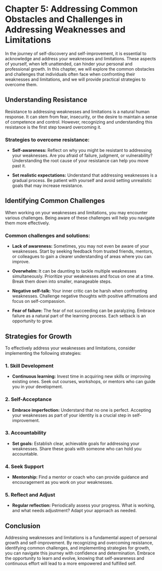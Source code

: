 Chapter 5: Addressing Common Obstacles and Challenges in Addressing Weaknesses and Limitations
==============================================================================================

In the journey of self-discovery and self-improvement, it is essential to acknowledge and address your weaknesses and limitations. These aspects of yourself, when left unattended, can hinder your personal and professional growth. In this chapter, we will explore the common obstacles and challenges that individuals often face when confronting their weaknesses and limitations, and we will provide practical strategies to overcome them.

Understanding Resistance
------------------------

Resistance to addressing weaknesses and limitations is a natural human response. It can stem from fear, insecurity, or the desire to maintain a sense of competence and control. However, recognizing and understanding this resistance is the first step toward overcoming it.

### Strategies to overcome resistance:

* **Self-awareness:** Reflect on why you might be resistant to addressing your weaknesses. Are you afraid of failure, judgment, or vulnerability? Understanding the root cause of your resistance can help you move past it.

* **Set realistic expectations:** Understand that addressing weaknesses is a gradual process. Be patient with yourself and avoid setting unrealistic goals that may increase resistance.

Identifying Common Challenges
-----------------------------

When working on your weaknesses and limitations, you may encounter various challenges. Being aware of these challenges will help you navigate them more effectively.

### Common challenges and solutions:

* **Lack of awareness:** Sometimes, you may not even be aware of your weaknesses. Start by seeking feedback from trusted friends, mentors, or colleagues to gain a clearer understanding of areas where you can improve.

* **Overwhelm:** It can be daunting to tackle multiple weaknesses simultaneously. Prioritize your weaknesses and focus on one at a time. Break them down into smaller, manageable steps.

* **Negative self-talk:** Your inner critic can be harsh when confronting weaknesses. Challenge negative thoughts with positive affirmations and focus on self-compassion.

* **Fear of failure:** The fear of not succeeding can be paralyzing. Embrace failure as a natural part of the learning process. Each setback is an opportunity to grow.

Strategies for Growth
---------------------

To effectively address your weaknesses and limitations, consider implementing the following strategies:

### 1. Skill Development

* **Continuous learning:** Invest time in acquiring new skills or improving existing ones. Seek out courses, workshops, or mentors who can guide you in your development.

### 2. Self-Acceptance

* **Embrace imperfection:** Understand that no one is perfect. Accepting your weaknesses as part of your identity is a crucial step in self-improvement.

### 3. Accountability

* **Set goals:** Establish clear, achievable goals for addressing your weaknesses. Share these goals with someone who can hold you accountable.

### 4. Seek Support

* **Mentorship:** Find a mentor or coach who can provide guidance and encouragement as you work on your weaknesses.

### 5. Reflect and Adjust

* **Regular reflection:** Periodically assess your progress. What is working, and what needs adjustment? Adapt your approach as needed.

Conclusion
----------

Addressing weaknesses and limitations is a fundamental aspect of personal growth and self-improvement. By recognizing and overcoming resistance, identifying common challenges, and implementing strategies for growth, you can navigate this journey with confidence and determination. Embrace the opportunity to learn and evolve, knowing that self-awareness and continuous effort will lead to a more empowered and fulfilled self.

